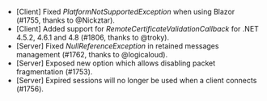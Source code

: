 * [Client] Fixed _PlatformNotSupportedException_ when using Blazor (#1755, thanks to @Nickztar).
* [Client] Added support for _RemoteCertificateValidationCallback_ for .NET 4.5.2, 4.6.1 and 4.8 (#1806, thanks to @troky).
* [Server] Fixed _NullReferenceException_ in retained messages management (#1762, thanks to @logicaloud).
* [Server] Exposed new option which allows disabling packet fragmentation (#1753).
* [Server] Expired sessions will no longer be used when a client connects (#1756).
